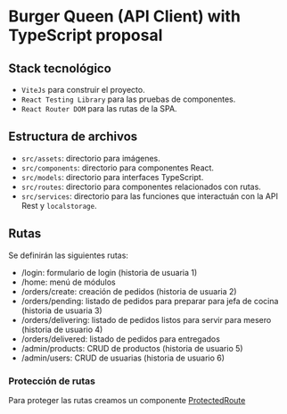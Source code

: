 #  Burger Queen (API Client) with TypeScript proposal

## Stack tecnológico

- `ViteJs` para construir el proyecto.
- `React Testing Library` para las pruebas de componentes.
- `React Router DOM` para las rutas de la SPA.

## Estructura de archivos

- `src/assets`: directorio para imágenes.
- `src/components`: directorio para componentes React.
- `src/models`: directorio para interfaces TypeScript.
- `src/routes`: directorio para componentes relacionados con rutas.
- `src/services`: directorio para las funciones que interactuán con la API Rest y `localstorage`.

## Rutas

Se definirán las siguientes rutas:

- /login: formulario de login (historia de usuaria 1)
- /home: menú de módulos
- /orders/create: creación de pedidos (historia de usuaria 2)
- /orders/pending: listado de pedidos para preparar para jefa de cocina (historia de usuaria 3)
- /orders/delivering: listado de pedidos listos para servir para mesero (historia de usuario 4)
- /orders/delivered: listado de pedidos para entregados
- /admin/products: CRUD de productos (historia de usuario 5)
- /admin/users: CRUD de usuarias (historia de usuario 6)

### Protección de rutas

Para proteger las rutas creamos un componente [ProtectedRoute](src\routes\protected-route.tsx)